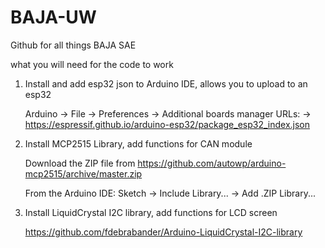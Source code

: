 # BAJA-UW
Github for all things BAJA SAE 


what you will need for the code to work

1. Install and add esp32 json to Arduino IDE, allows you to upload to an esp32

      Arduino -> File -> Preferences -> Additional boards manager URLs: -> https://espressif.github.io/arduino-esp32/package_esp32_index.json
   
3. Install MCP2515 Library, add functions for CAN module
   
      Download the ZIP file from https://github.com/autowp/arduino-mcp2515/archive/master.zip

      From the Arduino IDE: Sketch -> Include Library... -> Add .ZIP Library...
   
5. Install LiquidCrystal I2C library, add functions for LCD screen
   
      https://github.com/fdebrabander/Arduino-LiquidCrystal-I2C-library
     
